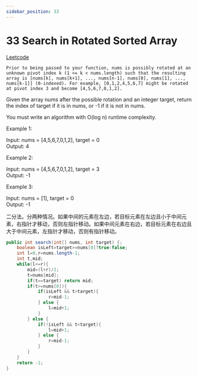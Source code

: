 ```yaml
---
sidebar_position: 33
---
```


# 33 Search in Rotated Sorted Array

[Leetcode](https://leetcode.com/problems/search-in-rotated-sorted-array/)

```
Prior to being passed to your function, nums is possibly rotated at an unknown pivot index k (1 <= k < nums.length) such that the resulting array is [nums[k], nums[k+1], ..., nums[n-1], nums[0], nums[1], ..., nums[k-1]] (0-indexed). For example, [0,1,2,4,5,6,7] might be rotated at pivot index 3 and become [4,5,6,7,0,1,2].
```

Given the array nums after the possible rotation and an integer target, return the index of target if it is in nums, or -1 if it is not in nums.

You must write an algorithm with O(log n) runtime complexity.

Example 1:

Input: nums = [4,5,6,7,0,1,2], target = 0  
Output: 4  

Example 2:

Input: nums = [4,5,6,7,0,1,2], target = 3  
Output: -1  

Example 3:

Input: nums = [1], target = 0  
Output: -1  

二分法。分两种情况。如果中间的元素在左边，若目标元素在左边且小于中间元素，右指针才移动，否则左指针移动。如果中间元素在右边，若目标元素在右边且大于中间元素，左指针才移动，否则有指针移动。

```java
public int search(int[] nums, int target) {;
    boolean isLeft=target>=nums[0]?true:false;
    int l=0,r=nums.length-1;
    int t,mid;
    while(l<=r){
        mid=(l+r)/2;
        t=nums[mid];
        if(t==target) return mid;
        if(t>=nums[0]){
            if(isLeft && t>target){
                r=mid-1;
            } else {
                l=mid+1;
            }
        } else {
            if(!isLeft && t<target){
                l=mid+1;
            } else {
                r=mid-1;
            }
        }
    }
    return -1;
}
```